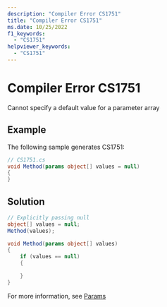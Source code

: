 ```yaml
---
description: "Compiler Error CS1751"
title: "Compiler Error CS1751"
ms.date: 10/25/2022
f1_keywords:
  - "CS1751"
helpviewer_keywords:
  - "CS1751"
---
```

# Compiler Error CS1751

Cannot specify a default value for a parameter array

## Example

 The following sample generates CS1751:

```csharp
// CS1751.cs
void Method(params object[] values = null)
{
}
```

## Solution

```csharp
// Explicitly passing null
object[] values = null;
Method(values);

void Method(params object[] values)
{
    if (values == null)
    {

    }
}
```

For more information, see [Params](../language-reference/keywords/params.md)
